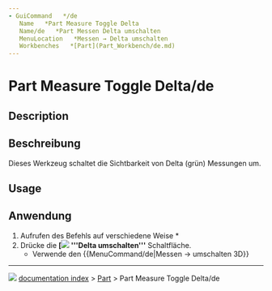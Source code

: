 ```yaml
---
- GuiCommand   */de
   Name   *Part Measure Toggle Delta
   Name/de   *Part Messen Delta umschalten
   MenuLocation   *Messen → Delta‏‎ umschalten
   Workbenches   *[Part](Part_Workbench/de.md)
---
```


# Part Measure Toggle Delta/de


</div>

## Description


<div class="mw-translate-fuzzy">

## Beschreibung

Dieses Werkzeug schaltet die Sichtbarkeit von Delta (grün) Messungen um.


</div>

## Usage


<div class="mw-translate-fuzzy">

## Anwendung

1.  Aufrufen des Befehls auf verschiedene Weise   *
2.  Drücke die **[<img src=images/Part_Measure_Toggle_Delta.svg style="width   *24px"> '''Delta umschalten'''** Schaltfläche.
    -   Verwende den {{MenuCommand/de|Messen → umschalten 3D}}


</div>



---
![](images/Right_arrow.png) [documentation index](../README.md) > [Part](Part_Workbench.md) > Part Measure Toggle Delta/de
